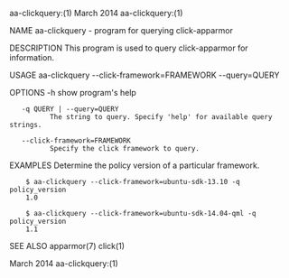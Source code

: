 aa-clickquery:(1)                                                   March 2014                                                   aa-clickquery:(1)

NAME
       aa-clickquery - program for querying click-apparmor

DESCRIPTION
       This program is used to query click-apparmor for information.

USAGE
       aa-clickquery --click-framework=FRAMEWORK --query=QUERY

OPTIONS
       -h     show program's help

       -q QUERY | --query=QUERY
              The string to query. Specify 'help' for available query strings.

       --click-framework=FRAMEWORK
              Specify the click framework to query.

EXAMPLES
       Determine the policy version of a particular framework.

        $ aa-clickquery --click-framework=ubuntu-sdk-13.10 -q policy_version
        1.0

        $ aa-clickquery --click-framework=ubuntu-sdk-14.04-qml -q policy_version
        1.1

SEE ALSO
       apparmor(7) click(1)

March 2014                                                                                                                       aa-clickquery:(1)

